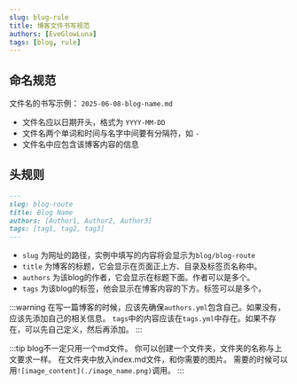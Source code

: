 ```yaml
---
slug: blug-rule
title: 博客文件书写规范
authors: [EveGlowLuna]
tags: [blog, rule]
---
```



## 命名规范

文件名的书写示例： `2025-06-08-blog-name.md`

- 文件名应以日期开头，格式为 `YYYY-MM-DD`
- 文件名两个单词和时间与名字中间要有分隔符，如 `-`
- 文件名中应包含该博客内容的信息

## 头规则

```md
---
slug: blog-route
title: Blog Name
authors: [Author1, Author2, Author3]
tags: [tag1, tag2, tag3]
---
```
- `slug` 为网址的路径，实例中填写的内容将会显示为`blog/blog-route`
- `title` 为博客的标题，它会显示在页面正上方、目录及标签页名称中。
- `authors` 为该blog的作者，它会显示在标题下面。作者可以是多个。
- `tags` 为该blog的标签，他会显示在博客内容的下方。标签可以是多个。

:::warning
在写一篇博客的时候，应该先确保`authors.yml`包含自己。如果没有，应该先添加自己的相关信息。
`tags`中的内容应该在`tags.yml`中存在。如果不存在，可以先自己定义，然后再添加。
:::

:::tip
blog不一定只用一个md文件。
你可以创建一个文件夹，文件夹的名称与上文要求一样。
在文件夹中放入index.md文件，和你需要的图片。
需要的时候可以用`![image_content](./image_name.png)`调用。
:::
